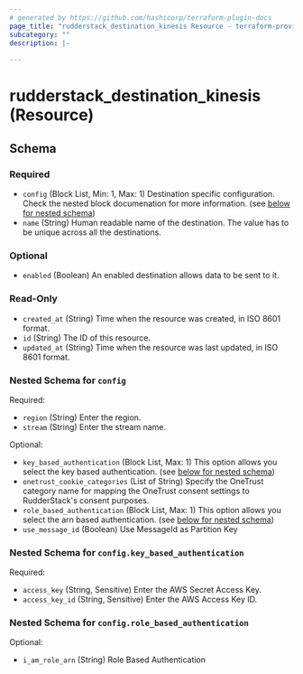 ```yaml
---
# generated by https://github.com/hashicorp/terraform-plugin-docs
page_title: "rudderstack_destination_kinesis Resource - terraform-provider-rudderstack"
subcategory: ""
description: |-
  
---
```


# rudderstack_destination_kinesis (Resource)





<!-- schema generated by tfplugindocs -->
## Schema

### Required

- `config` (Block List, Min: 1, Max: 1) Destination specific configuration. Check the nested block documenation for more information. (see [below for nested schema](#nestedblock--config))
- `name` (String) Human readable name of the destination. The value has to be unique across all the destinations.

### Optional

- `enabled` (Boolean) An enabled destination allows data to be sent to it.

### Read-Only

- `created_at` (String) Time when the resource was created, in ISO 8601 format.
- `id` (String) The ID of this resource.
- `updated_at` (String) Time when the resource was last updated, in ISO 8601 format.

<a id="nestedblock--config"></a>
### Nested Schema for `config`

Required:

- `region` (String) Enter the region.
- `stream` (String) Enter the stream name.

Optional:

- `key_based_authentication` (Block List, Max: 1) This option allows you select the key based authentication. (see [below for nested schema](#nestedblock--config--key_based_authentication))
- `onetrust_cookie_categories` (List of String) Specify the OneTrust category name for mapping the OneTrust consent settings to RudderStack's consent purposes.
- `role_based_authentication` (Block List, Max: 1) This option allows you select the arn based authentication. (see [below for nested schema](#nestedblock--config--role_based_authentication))
- `use_message_id` (Boolean) Use MessageId as Partition Key

<a id="nestedblock--config--key_based_authentication"></a>
### Nested Schema for `config.key_based_authentication`

Required:

- `access_key` (String, Sensitive) Enter the AWS Secret Access Key.
- `access_key_id` (String, Sensitive) Enter the AWS Access Key ID.


<a id="nestedblock--config--role_based_authentication"></a>
### Nested Schema for `config.role_based_authentication`

Optional:

- `i_am_role_arn` (String) Role Based Authentication


